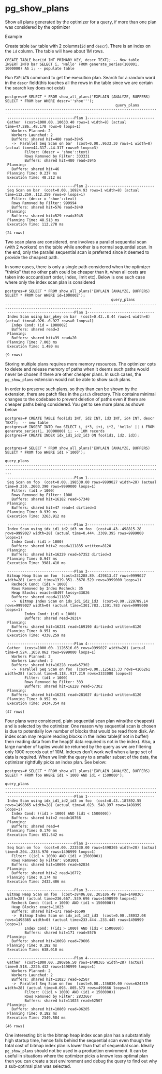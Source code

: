 # pg_show_plans
Show all plans generated by the optimizer for a query, if more than one plan was considered by the optimizer

Example

Create table `bar` table with 2 columns(`id` and `descr`). There is an index on the `id` column. The table will have about 1M rows.

```
CREATE TABLE bar(id INT PRIMARY KEY, descr TEXT); -- New table
INSERT INTO bar SELECT i, 'Hello' FROM generate_series(100001, 1000000) AS i; -- populate table
```

Run `EXPLAIN` command to get the execution plan. Search for a random word in the `descr` field(this touches all the rows in the table since we are certain the search key does not exist)

```
postgres=# SELECT * FROM show_all_plans('EXPLAIN (ANALYZE, BUFFERS) SELECT * FROM bar WHERE descr=''shoe''');
                                                   query_plans
-----------------------------------------------------------------------------------------------------------------
 -------------------------------Plan 1-------------------------------
 Gather  (cost=1000.00..10633.40 rows=1 width=8) (actual time=47.286..48.178 rows=0 loops=1)
   Workers Planned: 2
   Workers Launched: 2
   Buffers: shared hit=480 read=3945
   ->  Parallel Seq Scan on bar  (cost=0.00..9633.30 rows=1 width=8) (actual time=44.317..44.317 rows=0 loops=3)
         Filter: (descr = 'shoe'::text)
         Rows Removed by Filter: 333331
         Buffers: shared hit=480 read=3945
 Planning:
   Buffers: shared hit=46
 Planning Time: 0.237 ms
 Execution Time: 48.212 ms

 -------------------------------Plan 2-------------------------------
 Seq Scan on bar  (cost=0.00..16924.93 rows=1 width=8) (actual time=112.259..112.259 rows=0 loops=1)
   Filter: (descr = 'shoe'::text)
   Rows Removed by Filter: 999994
   Buffers: shared hit=576 read=3849
 Planning:
   Buffers: shared hit=529 read=3945
 Planning Time: 48.513 ms
 Execution Time: 112.278 ms

(24 rows)
```

Two scan plans are considered, one involves a parallel sequential scan (with 2 workers) on the table while another is a normal sequential scan. In the end, only the parallel sequential scan is preferred since it deemed to provide the cheapest path.

In some cases, there is only a single path considered when the optimizer "thinks" that no other path could be cheaper than it, when all costs are taken into account(sort order, index, limit etc). Below is one such case where only the index scan plan is considered

```
postgres=# SELECT * FROM show_all_plans('EXPLAIN (ANALYZE, BUFFERS) SELECT * FROM bar WHERE id=1000002');
                                                 query_plans
--------------------------------------------------------------------------------------------------------------
 -------------------------------Plan 1-------------------------------
 Index Scan using bar_pkey on bar  (cost=0.42..8.44 rows=1 width=8) (actual time=0.926..0.927 rows=0 loops=1)
   Index Cond: (id = 1000002)
   Buffers: shared read=3
 Planning:
   Buffers: shared hit=39 read=20
 Planning Time: 7.003 ms
 Execution Time: 1.480 ms

(9 rows)
```

Storing multiple plans requires more memory resources. The optimizer opts to delete and release memory of paths when it deems such paths would never be chosen if there are other cheaper plans. In such cases, the `pg_show_plans` extension would not be able to show such plans.

In order to preserve such plans, so they than can be shown by the extension, there are patch files in the `patch` directory. This contains minimal changes to the codebase to prevent deletion of paths even if there are cheaper paths being considered. You get to see more plans as shown below

```
postgres=# CREATE TABLE foo(id1 INT, id2 INT, id3 INT, id4 INT, descr TEXT);  -- new table
postgres=# INSERT INTO foo SELECT i, i*3, i+i, i*2, 'hello' || i FROM generate_series(1, 10000000) i; -- 10M records
postgres=# CREATE INDEX idx_id1_id2_id3 ON foo(id1, id2, id3);


postgres=# SELECT * FROM show_all_plans('EXPLAIN (ANALYZE, BUFFERS) SELECT * FROM foo WHERE id1 > 1000');
                                                                  query_plans
-----------------------------------------------------------------------------------------------------------------------------------------------
 -------------------------------Plan 1-------------------------------
 Seq Scan on foo  (cost=0.00..198530.00 rows=9999027 width=28) (actual time=0.250..2603.390 rows=9999000 loops=1)
   Filter: (id1 > 1000)
   Rows Removed by Filter: 1000
   Buffers: shared hit=16182 read=57348
 Planning:
   Buffers: shared hit=47 read=4 dirtied=3
 Planning Time: 0.939 ms
 Execution Time: 3263.912 ms

 -------------------------------Plan 2-------------------------------
 Index Scan using idx_id1_id2_id3 on foo  (cost=0.43..498815.28 rows=9999027 width=28) (actual time=0.444..3309.395 rows=9999000 loops=1)
   Index Cond: (id1 > 1000)
   Buffers: shared hit=2 read=111835 written=8120
 Planning:
   Buffers: shared hit=16229 read=57352 dirtied=3
 Planning Time: 0.947 ms
 Execution Time: 3981.410 ms

 -------------------------------Plan 3-------------------------------
 Bitmap Heap Scan on foo  (cost=231288.89..429813.47 rows=9999027 width=28) (actual time=1319.351..3678.529 rows=9999000 loops=1)
   Recheck Cond: (id1 > 1000)
   Rows Removed by Index Recheck: 35
   Heap Blocks: exact=40497 lossy=33026
   Buffers: shared read=111837
   ->  Bitmap Index Scan on idx_id1_id2_id3  (cost=0.00..228789.14 rows=9999027 width=0) (actual time=1301.783..1301.783 rows=9999000 loops=1)
         Index Cond: (id1 > 1000)
         Buffers: shared read=38314
 Planning:
   Buffers: shared hit=16231 read=169190 dirtied=3 written=8120
 Planning Time: 0.951 ms
 Execution Time: 4338.259 ms

 -------------------------------Plan 4-------------------------------
 Gather  (cost=1000.00..1126516.03 rows=9999027 width=28) (actual time=0.524..1658.062 rows=9999000 loops=1)
   Workers Planned: 2
   Workers Launched: 2
   Buffers: shared hit=16228 read=57302
   ->  Parallel Seq Scan on foo  (cost=0.00..125613.33 rows=4166261 width=28) (actual time=0.118..917.219 rows=3333000 loops=3)
         Filter: (id1 > 1000)
         Rows Removed by Filter: 333
         Buffers: shared hit=16228 read=57302
 Planning:
   Buffers: shared hit=16231 read=281027 dirtied=3 written=8120
 Planning Time: 0.952 ms
 Execution Time: 2434.354 ms

(47 rows)
```

Four plans were considered, plain sequential scan plan wins(the cheapest) and is selected by the optimizer. One reason why sequential scan is chosen is due to potentially low number of blocks that would be read from disk. An index scan may require reading blocks in the index table(if not in buffer) then reading data from the heap(if data required is not in the index). Also, a large number of tuples would be returned by the query as we are filtering only 1000 records out of 10M. Indexes don't work well when a large set of data is required.
When we limit the query to a smaller subset of the data, the optimizer rightfully picks an index plan. See below:

```
postgres=# SELECT * FROM show_all_plans('EXPLAIN (ANALYZE, BUFFERS) SELECT * FROM foo WHERE id1 > 1000 AND id1 < 1500000');
                                                                query_plans
--------------------------------------------------------------------------------------------------------------------------------------------
 -------------------------------Plan 1-------------------------------
 Index Scan using idx_id1_id2_id3 on foo  (cost=0.43..187892.55 rows=1498365 width=28) (actual time=0.023..548.997 rows=1498999 loops=1)
   Index Cond: ((id1 > 1000) AND (id1 < 1500000))
   Buffers: shared hit=2 read=16768
 Planning:
   Buffers: shared read=4
 Planning Time: 0.170 ms
 Execution Time: 651.542 ms

 -------------------------------Plan 2-------------------------------
 Seq Scan on foo  (cost=0.00..223530.00 rows=1498365 width=28) (actual time=0.204..2333.970 rows=1498999 loops=1)
   Filter: ((id1 > 1000) AND (id1 < 1500000))
   Rows Removed by Filter: 8501001
   Buffers: shared hit=10696 read=62834
 Planning:
   Buffers: shared hit=2 read=16772
 Planning Time: 0.174 ms
 Execution Time: 2432.406 ms

 -------------------------------Plan 3-------------------------------
 Bitmap Heap Scan on foo  (cost=38406.68..205106.49 rows=1498365 width=28) (actual time=236.667..539.696 rows=1498999 loops=1)
   Recheck Cond: ((id1 > 1000) AND (id1 < 1500000))
   Heap Blocks: exact=11023
   Buffers: shared hit=171 read=16599
   ->  Bitmap Index Scan on idx_id1_id2_id3  (cost=0.00..38032.08 rows=1498365 width=0) (actual time=233.444..233.445 rows=1498999 loops=1)
         Index Cond: ((id1 > 1000) AND (id1 < 1500000))
         Buffers: shared hit=171 read=5576
 Planning:
   Buffers: shared hit=10698 read=79606
 Planning Time: 0.182 ms
 Execution Time: 638.010 ms

 -------------------------------Plan 4-------------------------------
 Gather  (cost=1000.00..286866.50 rows=1498365 width=28) (actual time=0.518..2226.432 rows=1498999 loops=1)
   Workers Planned: 2
   Workers Launched: 2
   Buffers: shared hit=11023 read=62507
   ->  Parallel Seq Scan on foo  (cost=0.00..136030.00 rows=624319 width=28) (actual time=0.093..805.573 rows=499666 loops=3)
         Filter: ((id1 > 1000) AND (id1 < 1500000))
         Rows Removed by Filter: 2833667
         Buffers: shared hit=11023 read=62507
 Planning:
   Buffers: shared hit=10869 read=96205
 Planning Time: 0.182 ms
 Execution Time: 2349.584 ms

(46 rows)
```

One interesting bit is the bitmap heap index scan plan has a substantially high startup time, hence falls behind the sequential scan even though the total cost of bitmap index plan is lower than that of sequential scan.
Ideally `pg_show_plans` should not be used in a production enviroment. It can be useful in situations where the optimizer picks a known less optimal plan then you can create a test environment and debug the query to find out why a sub-optimal plan was selected.